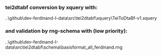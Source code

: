 ### tei2dtabf conversion by xquery with:<br>
..\github\dev-ferdinand-I-data\src\tei2dtabf\xquery\TeiToDtaBf-v1.xquery

### and validation by rng-schema with (low priority): <br> 
..\github\dev-ferdinand-I-data\src\tei2dtabf\schema\basisformat_all_ferdinand.rng 